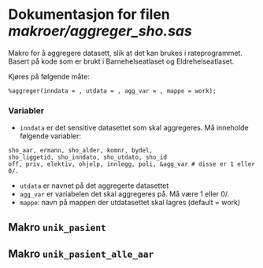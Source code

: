 
# Dokumentasjon for filen *makroer/aggreger_sho.sas*

Makro for å aggregere datasett, slik at det kan brukes i rateprogrammet.
Basert på kode som er brukt i Barnehelseatlaset og Eldrehelseatlaset.

Kjøres på følgende måte:
```
%aggreger(inndata = , utdata = , agg_var = , mappe = work);
```

### Variabler
- `inndata` er det sensitive datasettet som skal aggregeres. Må inneholde følgende variabler:

```
sho_aar, ermann, sho_alder, komnr, bydel, 
sho_liggetid, sho_inndato, sho_utdato, sho_id
off, priv, elektiv, ohjelp, innlegg, poli, &agg_var # disse er 1 eller 0/.
```

- `utdata` er navnet på det aggregerte datasettet
- `agg_var` er variabelen det skal aggregeres på. Må være 1 eller 0/.
- `mappe`: navn på mappen der utdatasettet skal lagres (default = work)


## Makro `unik_pasient`


## Makro `unik_pasient_alle_aar`

